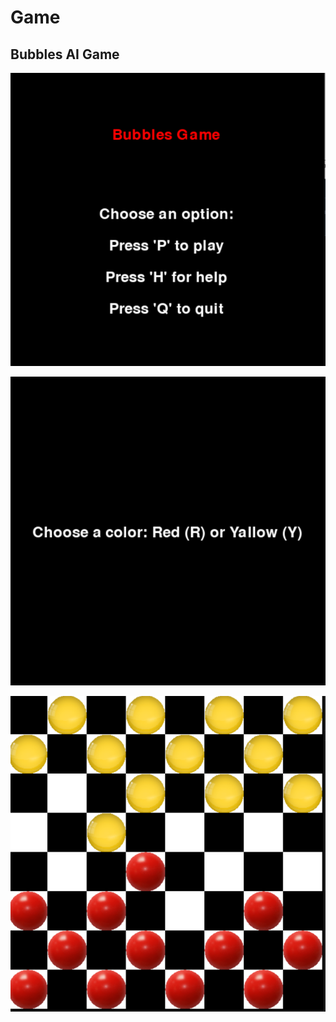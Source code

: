 # Game

## Bubbles  AI Game 

![Game](/assets/image1.png)

![Game](/assets/image.png)

![Game](/assets/image3.png)